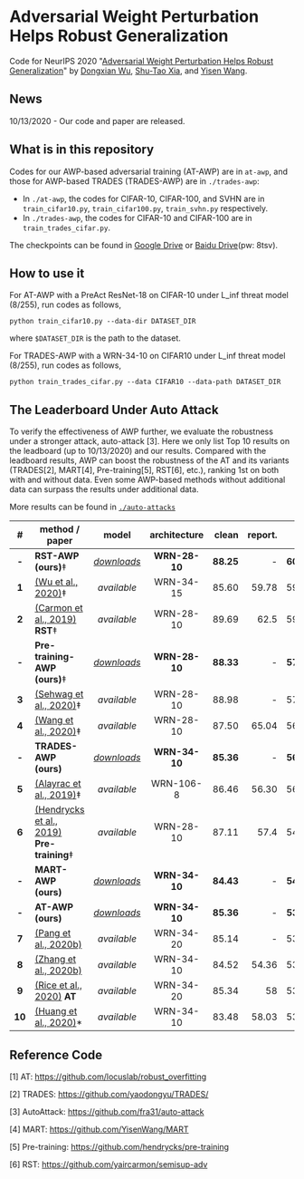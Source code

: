 # Adversarial Weight Perturbation Helps Robust Generalization

Code for NeurIPS 2020 "[Adversarial Weight Perturbation Helps Robust Generalization](https://arxiv.org/pdf/2004.05884.pdf)" by [Dongxian Wu](https://scholar.google.com/citations?user=ZQzqQqwAAAAJ&hl=en&oi=ao), [Shu-Tao Xia](https://scholar.google.com/citations?user=koAXTXgAAAAJ&hl=en&oi=ao), and [Yisen Wang](https://sites.google.com/site/csyisenwang/).

## News

10/13/2020 - Our code and paper are released.

## What is in this repository

Codes for our AWP-based adversarial training (AT-AWP) are in `at-awp`, and those for AWP-based TRADES (TRADES-AWP) are in `./trades-awp`:
- In `./at-awp`, the codes for CIFAR-10, CIFAR-100, and SVHN are in `train_cifar10.py`, `train_cifar100.py`, `train_svhn.py` respectively.
- In `./trades-awp`, the codes for CIFAR-10 and CIFAR-100 are in `train_trades_cifar.py`.

The checkpoints can be found in [Google Drive](https://drive.google.com/drive/folders/1K1hvOZ4qTWYil3hv32IDoyr_xGjf4ZN-?usp=sharing) or [Baidu Drive](https://pan.baidu.com/s/1ZtY3RweP10m_ev0XF5zB6A)(pw: 8tsv).

## How to use it

For AT-AWP with a PreAct ResNet-18 on CIFAR-10 under L_inf threat model (8/255), run codes as follows, 
```
python train_cifar10.py --data-dir DATASET_DIR
```
where `$DATASET_DIR` is the path to the dataset. 

For TRADES-AWP with a WRN-34-10 on CIFAR10 under L_inf threat model (8/255), run codes as follows,
```
python train_trades_cifar.py --data CIFAR10 --data-path DATASET_DIR
```
## The Leaderboard Under Auto Attack

To verify the effectiveness of AWP further, we evaluate the robustness under a stronger attack, auto-attack [3]. Here we only list Top 10 results on the leadboard (up to 10/13/2020) and our results. Compared with the leadboard results, AWP can boost the robustness of the AT and its variants (TRADES[2], MART[4], Pre-training[5], RST[6], etc.), ranking 1st on both with and without data. Even some AWP-based methods without additional data can surpass the results under additional data. 

More results can be found in [`./auto-attacks`](https://github.com/csdongxian/AWP/tree/main/auto_attacks)

|#    |method / paper           |model     |architecture |clean         |report. |AA  |
|:---:|---|:---:|:---:|---:|---:|---:|
|**-**| **RST-AWP (ours)**‡| [*downloads*](https://drive.google.com/file/d/1sSjh4i2imdoprw_JcPj2cZzrJm0RIRI6/view?usp=sharing)| **WRN-28-10**| **88.25**| - | **60.04**|
|**1**| [(Wu et al., 2020)](https://arxiv.org/abs/2010.01279)‡| *available*| WRN-34-15| 85.60| 59.78| 59.78|
|**2**| [(Carmon et al., 2019)](https://arxiv.org/abs/1905.13736) **RST**‡| *available*| WRN-28-10| 89.69| 62.5| 59.53|
|**-**| **Pre-training-AWP (ours)**‡| [*downloads*](https://drive.google.com/file/d/1xwisiNlxqoODnkJ2pP4g8wHD3tBgk7AM/view?usp=sharing)| **WRN-28-10**| **88.33**| - | **57.39**|
|**3**| [(Sehwag et al., 2020)](https://github.com/fra31/auto-attack/issues/7)‡| *available*| WRN-28-10| 88.98| -| 57.14|
|**4**| [(Wang et al., 2020)](https://openreview.net/forum?id=rklOg6EFwS)‡| *available*| WRN-28-10| 87.50| 65.04| 56.29|
|**-**| **TRADES-AWP (ours)**| [*downloads*](https://drive.google.com/file/d/1hlVTLZkveYGWpE9-46Wp5NVZt1slz-1T/view?usp=sharing)| **WRN-34-10**| **85.36**| - | **56.17**|
|**5**| [(Alayrac et al., 2019)](https://arxiv.org/abs/1905.13725)‡| *available*| WRN-106-8| 86.46| 56.30| 56.03|
|**6**| [(Hendrycks et al., 2019)](https://arxiv.org/abs/1901.09960) **Pre-training**‡| *available*| WRN-28-10| 87.11| 57.4| 54.92|
|**-**| **MART-AWP (ours)**| [*downloads*](https://drive.google.com/file/d/1RwHjupK2dshNHm_4fK3h1-Ys0RckhXvH/view?usp=sharing)| **WRN-34-10**| **84.43**| - | **54.23**|
|**-**| **AT-AWP (ours)**| [*downloads*](https://drive.google.com/file/d/1iNfy-yTUEPuSK2uHO5tiFdEBehmQWbbN/view?usp=sharing)| **WRN-34-10**| **85.36**| - | **53.97**|
|**7**| [(Pang et al., 2020b)](https://arxiv.org/abs/2002.08619)| *available*| WRN-34-20| 85.14| -| 53.74|
|**8**| [(Zhang et al., 2020b)](https://arxiv.org/abs/2002.11242)| *available*| WRN-34-10| 84.52| 54.36| 53.51|
|**9**| [(Rice et al., 2020)](https://arxiv.org/abs/2002.11569) **AT**| *available*| WRN-34-20| 85.34| 58| 53.42|
|**10**| [(Huang et al., 2020)](https://arxiv.org/abs/2002.10319)\*| *available*| WRN-34-10| 83.48| 58.03| 53.34|


## Reference Code
[1] AT: https://github.com/locuslab/robust_overfitting

[2] TRADES: https://github.com/yaodongyu/TRADES/

[3] AutoAttack: https://github.com/fra31/auto-attack

[4] MART: https://github.com/YisenWang/MART

[5] Pre-training: https://github.com/hendrycks/pre-training

[6] RST: https://github.com/yaircarmon/semisup-adv
